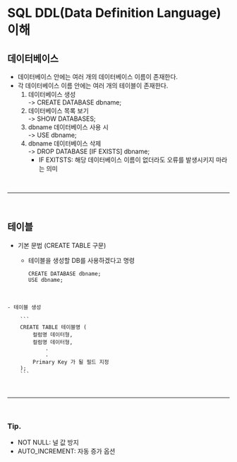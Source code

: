# SQL DDL(Data Definition Language) 이해


## 데이터베이스

- 데이터베이스 안에는 여러 개의 데이터베이스 이름이 존재한다.
- 각 데이터베이스 이름 안에는 여러 개의 테이블이 존재한다.
	1. 데이터베이스 생성 <br>-> CREATE DATABASE dbname;
	2. 데이터베이스 목록 보기 <br>-> SHOW DATABASES;
	3. dbname 데이터베이스 사용 시 <br>-> USE dbname;
	4. dbname 데이터베이스 삭제 <br>-> DROP DATABASE [IF EXISTS] dbname;
		* IF EXITSTS: 해당 데이터베이스 이름이 없더라도 오류를 발생시키지 마라는 의미

<br>

---

<br>

## 테이블

- 기본 문법 (CREATE TABLE 구문)
	-  테이블을 생성할 DB를 사용하겠다고 명령

		```
		CREATE DATABASE dbname;
		USE dbname;
		```
<br>

	- 테이블 생성

		```
		CREATE TABLE 테이블명 (
			컬럼명 데이터형,
			컬럼명 데이터형,
				.
				.
			Primary Key 가 될 필드 지정
		);
		```
		
<br>

---

<br>

### Tip.

- NOT NULL: 널 값 방지
- AUTO_INCREMENT: 자동 증가 옵션